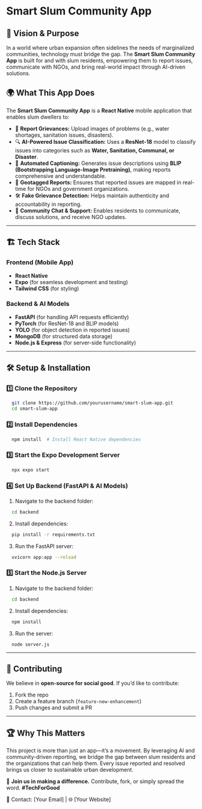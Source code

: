 # Smart Slum Community App

## 🚀 Vision & Purpose

In a world where urban expansion often sidelines the needs of marginalized communities, technology must bridge the gap. The **Smart Slum Community App** is built for and with slum residents, empowering them to report issues, communicate with NGOs, and bring real-world impact through AI-driven solutions.

## 🌍 What This App Does

The **Smart Slum Community App** is a **React Native** mobile application that enables slum dwellers to:

- 📸 **Report Grievances:** Upload images of problems (e.g., water shortages, sanitation issues, disasters).
- 🔍 **AI-Powered Issue Classification:** Uses a **ResNet-18** model to classify issues into categories such as **Water, Sanitation, Communal, or Disaster**.
- 📝 **Automated Captioning:** Generates issue descriptions using **BLIP (Bootstrapping Language-Image Pretraining)**, making reports comprehensive and understandable.
- 📍 **Geotagged Reports:** Ensures that reported issues are mapped in real-time for NGOs and government organizations.
- 🛠️ **Fake Grievance Detection:** Helps maintain authenticity and accountability in reporting.
- 💬 **Community Chat & Support:** Enables residents to communicate, discuss solutions, and receive NGO updates.

---

## 🏗️ Tech Stack

### **Frontend (Mobile App)**
- **React Native**
- **Expo** (for seamless development and testing)
- **Tailwind CSS** (for styling)

### **Backend & AI Models**
- **FastAPI** (for handling API requests efficiently)
- **PyTorch** (for ResNet-18 and BLIP models)
- **YOLO** (for object detection in reported issues)
- **MongoDB** (for structured data storage)
- **Node.js & Express** (for server-side functionality)

---

## 🛠️ Setup & Installation

### **1️⃣ Clone the Repository**
```sh
  git clone https://github.com/yourusername/smart-slum-app.git
  cd smart-slum-app
```

### **2️⃣ Install Dependencies**
```sh
  npm install  # Install React Native dependencies
```

### **3️⃣ Start the Expo Development Server**
```sh
  npx expo start
```

### **4️⃣ Set Up Backend (FastAPI & AI Models)**
1. Navigate to the backend folder:
```sh
  cd backend
```
2. Install dependencies:
```sh
  pip install -r requirements.txt
```
3. Run the FastAPI server:
```sh
  uvicorn app:app --reload
```

### **5️⃣ Start the Node.js Server**
1. Navigate to the backend folder:
```sh
  cd backend
```
2. Install dependencies:
```sh
  npm install
```
3. Run the server:
```sh
  node server.js
```

---

## 🌟 Contributing
We believe in **open-source for social good**. If you’d like to contribute:
1. Fork the repo
2. Create a feature branch (`feature-new-enhancement`)
3. Push changes and submit a PR

---
## 🏆 Why This Matters
This project is more than just an app—it’s a movement. By leveraging AI and community-driven reporting, we bridge the gap between slum residents and the organizations that can help them. Every issue reported and resolved brings us closer to sustainable urban development.

🌟 **Join us in making a difference.** Contribute, fork, or simply spread the word. **#TechForGood**

📩 Contact: [Your Email] | 🌐 [Your Website]

